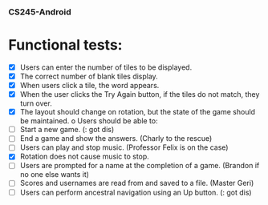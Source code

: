 ### CS245-Android

# Functional tests:
- [x] Users can enter the number of tiles to be displayed.
- [x] The correct number of blank tiles display.
- [x] When users click a tile, the word appears.
- [x] When the user clicks the Try Again button, if the tiles do not match, they turn over.
- [x] The layout should change on rotation, but the state of the game should be maintained.
o Users should be able to:
- [ ] Start a new game. (: got dis)
- [ ] End a game and show the answers. (Charly to the rescue)
- [ ] Users can play and stop music. (Professor Felix is on the case)
- [x] Rotation does not cause music to stop.
- [ ] Users are prompted for a name at the completion of a game. (Brandon if no one else wants it) 
- [ ] Scores and usernames are read from and saved to a file. (Master Geri)
- [ ] Users can perform ancestral navigation using an Up button. (: got dis)
